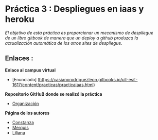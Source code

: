 # Práctica 3 : Despliegues en iaas y heroku

 *El objetivo de esta práctica es proporcionar un mecanismo de despliegue de un libro gitbook
 de manera que un deploy a github produzca la actualización automática de los otros sites de despliegue.*

## Enlaces  :

 **Enlace al campus virtual**

 * [Enunciado] (https://casianorodriguezleon.gitbooks.io/ull-esit-1617/content/practicas/practicaiaas.html)

 **Repositorio GitHuB donde se realizó la práctica**

 * [Organización](https://github.com/ULL-ESIT-SYTW-1617/practica-despliegues-en-iaas-y-heroku-merquililycony.git)


 **Página de los autores**

 * [Constanza](http://alu0100673647.github.io)
 * [Merquis](http://merquis.github.io)
 * [Liliana](https://alu0100762846.github.io)
 
